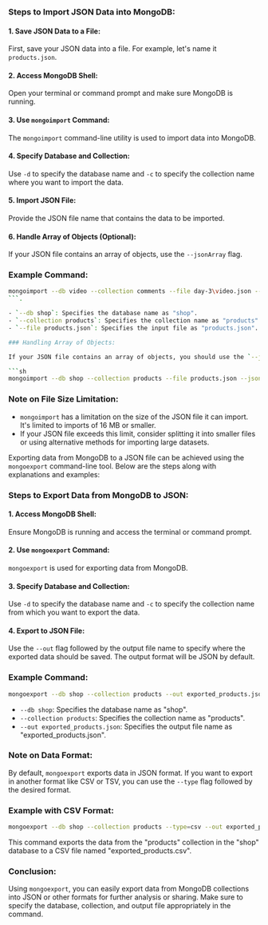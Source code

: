 ### Steps to Import JSON Data into MongoDB:

#### 1. Save JSON Data to a File:

First, save your JSON data into a file. For example, let's name it `products.json`.

#### 2. Access MongoDB Shell:

Open your terminal or command prompt and make sure MongoDB is running.

#### 3. Use `mongoimport` Command:

The `mongoimport` command-line utility is used to import data into MongoDB.

#### 4. Specify Database and Collection:

Use `-d` to specify the database name and `-c` to specify the collection name where you want to import the data.

#### 5. Import JSON File:

Provide the JSON file name that contains the data to be imported.

#### 6. Handle Array of Objects (Optional):

If your JSON file contains an array of objects, use the `--jsonArray` flag.

### Example Command:

````sh
mongoimport --db video --collection comments --file day-3\video.json --jsonArray
```.

- `--db shop`: Specifies the database name as "shop".
- `--collection products`: Specifies the collection name as "products".
- `--file products.json`: Specifies the input file as "products.json".

### Handling Array of Objects:

If your JSON file contains an array of objects, you should use the `--jsonArray` flag. This is necessary to inform `mongoimport` that the input file contains an array.

```sh
mongoimport --db shop --collection products --file products.json --jsonArray
````

### Note on File Size Limitation:

- `mongoimport` has a limitation on the size of the JSON file it can import. It's limited to imports of 16 MB or smaller.
- If your JSON file exceeds this limit, consider splitting it into smaller files or using alternative methods for importing large datasets.

Exporting data from MongoDB to a JSON file can be achieved using the `mongoexport` command-line tool. Below are the steps along with explanations and examples:

### Steps to Export Data from MongoDB to JSON:

#### 1. Access MongoDB Shell:

Ensure MongoDB is running and access the terminal or command prompt.

#### 2. Use `mongoexport` Command:

`mongoexport` is used for exporting data from MongoDB.

#### 3. Specify Database and Collection:

Use `-d` to specify the database name and `-c` to specify the collection name from which you want to export the data.

#### 4. Export to JSON File:

Use the `--out` flag followed by the output file name to specify where the exported data should be saved. The output format will be JSON by default.

### Example Command:

```sh
mongoexport --db shop --collection products --out exported_products.json
```

- `--db shop`: Specifies the database name as "shop".
- `--collection products`: Specifies the collection name as "products".
- `--out exported_products.json`: Specifies the output file name as "exported_products.json".

### Note on Data Format:

By default, `mongoexport` exports data in JSON format. If you want to export in another format like CSV or TSV, you can use the `--type` flag followed by the desired format.

### Example with CSV Format:

```sh
mongoexport --db shop --collection products --type=csv --out exported_products.csv
```

This command exports the data from the "products" collection in the "shop" database to a CSV file named "exported_products.csv".

### Conclusion:

Using `mongoexport`, you can easily export data from MongoDB collections into JSON or other formats for further analysis or sharing. Make sure to specify the database, collection, and output file appropriately in the command.
